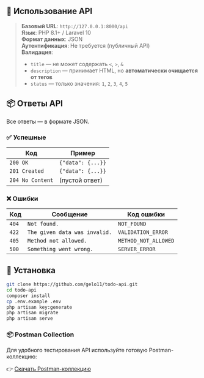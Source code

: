 ## 🚀 Использование API

> **Базовый URL**: `http://127.0.0.1:8000/api`  
> **Язык**: PHP 8.1+ / Laravel 10  
> **Формат данных**: JSON  
> **Аутентификация**: Не требуется (публичный API)  
> **Валидация**:
> - `title` — не может содержать `<`, `>`, `&`
> - `description` — принимает HTML, но **автоматически очищается от тегов**
> - `status` — только значения: `1`, `2`, `3`, `4`, `5`

## 📦 Ответы API

Все ответы — в формате JSON.

### ✅ Успешные
| Код | Пример |
|-----|--------|
| `200 OK` | `{"data": {...}}` |
| `201 Created` | `{"data": {...}}` |
| `204 No Content` | (пустой ответ) |

### ❌ Ошибки
| Код | Сообщение | Код ошибки |
|-----|-----------|------------|
| `404` | `Not found.` | `NOT_FOUND` |
| `422` | `The given data was invalid.` | `VALIDATION_ERROR` |
| `405` | `Method not allowed.` | `METHOD_NOT_ALLOWED` |
| `500` | `Something went wrong.` | `SERVER_ERROR` |

## 🚀 Установка

```bash
git clone https://github.com/gelo11/todo-api.git
cd todo-api
composer install
cp .env.example .env
php artisan key:generate
php artisan migrate
php artisan serve
```

### 📦 Postman Collection

Для удобного тестирования API используйте готовую Postman-коллекцию:

👉 [Скачать Postman-коллекцию](docs/api-postman-collection.json)
